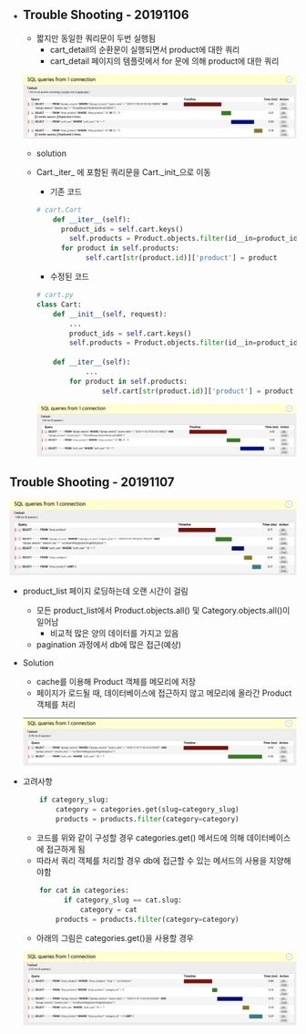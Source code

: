 - ## Trouble Shooting - 20191106

  - 짧지만 동일한 쿼리문이 두번 실행됨 
    - cart_detail의 순환문이 실행되면서 product에 대한 쿼리
    - cart_detail 페이지의 템플릿에서 for 문에 의해 product에 대한 쿼리
  
  ![problem](/README_Folder/image/problem.png)

  - solution
  
  - Cart.\_iter_ 에 포함된 쿼리문을 Cart.\_init_으로 이동
  
    - 기존 코드
  
    ```python
    # cart.Cart
        def __iter__(self):
          product_ids = self.cart.keys()
            self.products = Product.objects.filter(id__in=product_ids)
          for product in self.products:
                self.cart[str(product.id)]['product'] = product
    ```
    
    - 수정된 코드
    
    
    ``` python
    # cart.py
    class Cart:
        def __init__(self, request):
            ...
            product_ids = self.cart.keys()
            self.products = Product.objects.filter(id__in=product_ids)
        
        def __iter__(self):
        		...
      		for product in self.products:
            		self.cart[str(product.id)]['product'] = product
    ```
    
    ![result](/README_Folder/image/result.png)
  



## Trouble Shooting - 20191107

![image1](/README_Folder/image/trouble1107_1.png)

- product_list 페이지 로딩하는데 오랜 시간이 걸림

  - 모든 product_list에서 Product.objects.all() 및 Category.objects.all()이 일어남 
    - 비교적 많은 양의 데이터를 가지고 있음
  - pagination 과정에서 db에 많은 접근(예상)

  

- Solution

  - cache를 이용해 Product 객체를 메모리에 저장
  - 페이지가 로드될 때, 데이터베이스에 접근하지 않고 메모리에 올라간 Product 객체를 처리

  ![image2](/README_Folder/image/trouble1107_2.png)



- 고려사항

  ```python
      if category_slug:
          category = categories.get(slug=category_slug)
          products = products.filter(category=category)
  ```

  - 코드를 위와 같이 구성할 경우 categories.get() 메서드에 의해 데이터베이스에 접근하게 됨
  - 따라서 쿼리 객체를 처리할 경우 db에 접근할 수 있는 메서드의 사용을 지양해야함

  ```python
      for cat in categories:
        	if category_slug == cat.slug:
          		category = cat
          products = products.filter(category=category)
  ```

  - 아래의 그림은 categories.get()을 사용할 경우

  ![image3](/README_Folder/image/trouble1107_3.png)
